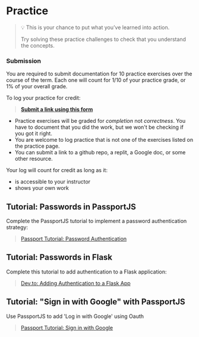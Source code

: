 # Practice

> 💡 This is your chance to put what you’ve learned into action.
>
> Try solving these practice challenges to check that you understand the concepts.

### Submission

You are required to submit documentation for 10 practice exercises over the
course of the term. Each one will count for 1/10 of your practice grade, or 1%
of your overall grade.

To log your practice for credit:

> **[Submit a link using this form](https://forms.gle/z8GVWpkbPAtsu4b98)**

* Practice exercises will be graded for _completion_ not _correctness_. You have
to document that you did the work, but we won't be checking if you got it right.
* You are welcome to log practice that is not one of the exercises listed on the 
practice page.
* You can submit a link to a github repo, a replit, a Google doc, or some other 
resource.

Your log will count for credit as long as it:
- is accessible to your instructor
- shows your own work

## Tutorial: Passwords in PassportJS

Complete the PassportJS tutorial to implement a password authentication strategy:

> [Passport Tutorial: Password Authentication](https://www.passportjs.org/tutorials/password/)

## Tutorial: Passwords in Flask

Complete this tutorial to add authentication to a Flask application:

> [Dev.to: Adding Authentication to a Flask App](https://dev.to/nagatodev/adding-authentication-to-a-flask-application-53ep)

## Tutorial: "Sign in with Google" with PassportJS

Use PassportJS to add 'Log in with Google' using Oauth

> [Passport Tutorial: Sign in with Google](https://www.passportjs.org/tutorials/google/)
